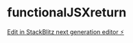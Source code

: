# functionalJSXreturn

[Edit in StackBlitz next generation editor ⚡️](https://stackblitz.com/~/github.com/malliswarit/functionalJSXreturn)